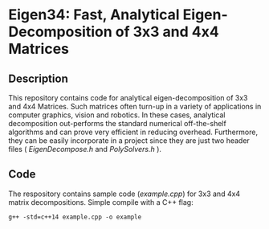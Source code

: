 # Eigen34: Fast, Analytical Eigen-Decomposition of 3x3 and 4x4 Matrices
## Description
This repository contains code for analytical eigen-decomposition of 3x3 and 4x4 Matrices. Such matrices often turn-up in a variety of applications in computer graphics, vision and robotics. In these cases, analytical decomposition out-performs the standard numerical off-the-shelf algorithms and can prove very efficient in reducing overhead. Furthermore, they can be easily incorporate in a project since they are just two header files ( _EigenDecompose.h_ and _PolySolvers.h_ ).

## Code
The respository contains sample code (_example.cpp_) for 3x3 and 4x4 matrix decompositions. Simple compile with a C++ flag:
```
g++ -std=c++14 example.cpp -o example
```
